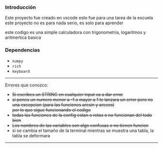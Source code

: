  ### Introducción

Este proyecto fue creado en vscode esto fue para una tarea de la escuela
este proyecto no es para nada serio,  es solo para aprender 

este codigo es una simple calculadora con trigonometria, logaritmos y aritmertica basica

### Dependencias

* ```numpy```
* ```rich```  
* ```keyboard```  

* * *

Errores que conozco:

* ~~Si escribes un STRING en cualquier input va a dar error~~  
* ~~si pones un numero menor a -1 o mayor a 1 te lanzara un error pero no una excepcion (para las funciones arcsin y arccos)  
  por lo que sigue funcionando el codigo~~  
* ~~todas las funciones de la config estan o rotas o no funcionan del todo bien~~  
* ~~Los nombres de las variables son algo confusas o no tienen funcion~~  
* si se cambia el tamaño de la terminal mientras se muestra una tabla, la tabla se deformara

* * *
